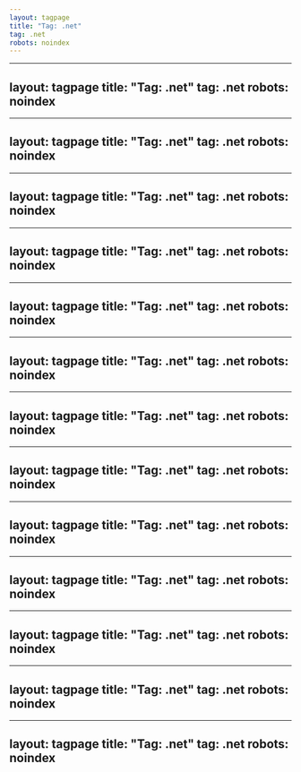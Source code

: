 ```yaml
---
layout: tagpage
title: "Tag: .net"
tag: .net
robots: noindex
---
```

---
layout: tagpage
title: "Tag: .net"
tag: .net
robots: noindex
---
---
layout: tagpage
title: "Tag: .net"
tag: .net
robots: noindex
---
---
layout: tagpage
title: "Tag: .net"
tag: .net
robots: noindex
---
---
layout: tagpage
title: "Tag: .net"
tag: .net
robots: noindex
---
---
layout: tagpage
title: "Tag: .net"
tag: .net
robots: noindex
---
---
layout: tagpage
title: "Tag: .net"
tag: .net
robots: noindex
---
---
layout: tagpage
title: "Tag: .net"
tag: .net
robots: noindex
---
---
layout: tagpage
title: "Tag: .net"
tag: .net
robots: noindex
---
---
layout: tagpage
title: "Tag: .net"
tag: .net
robots: noindex
---
---
layout: tagpage
title: "Tag: .net"
tag: .net
robots: noindex
---
---
layout: tagpage
title: "Tag: .net"
tag: .net
robots: noindex
---
---
layout: tagpage
title: "Tag: .net"
tag: .net
robots: noindex
---
---
layout: tagpage
title: "Tag: .net"
tag: .net
robots: noindex
---
